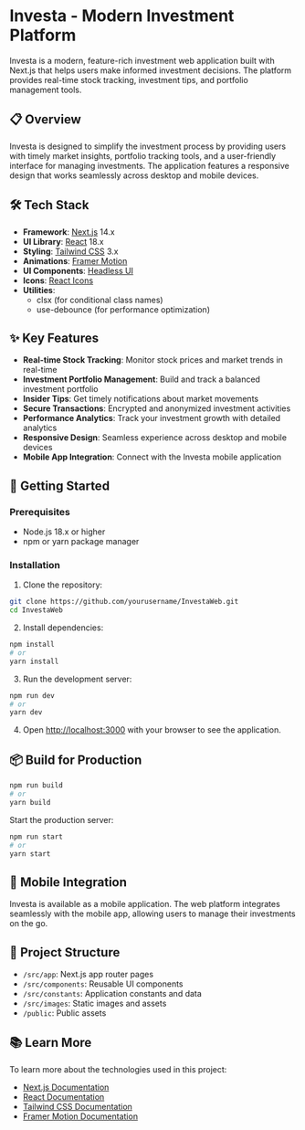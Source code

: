 # Investa - Modern Investment Platform

Investa is a modern, feature-rich investment web application built with Next.js that helps users make informed investment decisions. The platform provides real-time stock tracking, investment tips, and portfolio management tools.

## 📋 Overview

Investa is designed to simplify the investment process by providing users with timely market insights, portfolio tracking tools, and a user-friendly interface for managing investments. The application features a responsive design that works seamlessly across desktop and mobile devices.

## 🛠️ Tech Stack

- **Framework**: [Next.js](https://nextjs.org/) 14.x
- **UI Library**: [React](https://reactjs.org/) 18.x
- **Styling**: [Tailwind CSS](https://tailwindcss.com/) 3.x
- **Animations**: [Framer Motion](https://www.framer.com/motion/)
- **UI Components**: [Headless UI](https://headlessui.com/)
- **Icons**: [React Icons](https://react-icons.github.io/react-icons/)
- **Utilities**: 
  - clsx (for conditional class names)
  - use-debounce (for performance optimization)

## ✨ Key Features

- **Real-time Stock Tracking**: Monitor stock prices and market trends in real-time
- **Investment Portfolio Management**: Build and track a balanced investment portfolio
- **Insider Tips**: Get timely notifications about market movements
- **Secure Transactions**: Encrypted and anonymized investment activities
- **Performance Analytics**: Track your investment growth with detailed analytics
- **Responsive Design**: Seamless experience across desktop and mobile devices
- **Mobile App Integration**: Connect with the Investa mobile application

## 🚀 Getting Started

### Prerequisites

- Node.js 18.x or higher
- npm or yarn package manager

### Installation

1. Clone the repository:
```bash
git clone https://github.com/yourusername/InvestaWeb.git
cd InvestaWeb
```

2. Install dependencies:
```bash
npm install
# or
yarn install
```

3. Run the development server:
```bash
npm run dev
# or
yarn dev
```

4. Open [http://localhost:3000](http://localhost:3000) with your browser to see the application.

## 📦 Build for Production

```bash
npm run build
# or
yarn build
```

Start the production server:
```bash
npm run start
# or
yarn start
```

## 📱 Mobile Integration

Investa is available as a mobile application. The web platform integrates seamlessly with the mobile app, allowing users to manage their investments on the go.

## 🔧 Project Structure

- `/src/app`: Next.js app router pages
- `/src/components`: Reusable UI components
- `/src/constants`: Application constants and data
- `/src/images`: Static images and assets
- `/public`: Public assets

## 📚 Learn More

To learn more about the technologies used in this project:

- [Next.js Documentation](https://nextjs.org/docs)
- [React Documentation](https://reactjs.org/docs)
- [Tailwind CSS Documentation](https://tailwindcss.com/docs)
- [Framer Motion Documentation](https://www.framer.com/motion/documentation/)
